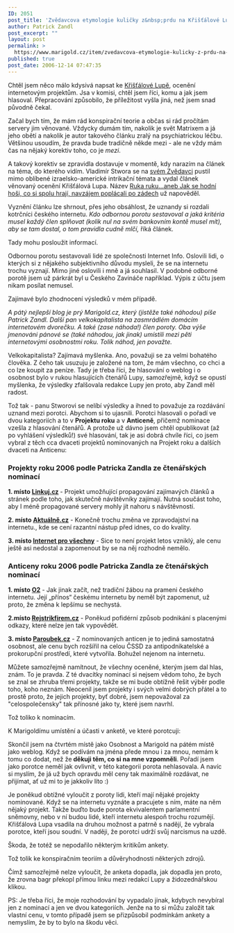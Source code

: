 ```yaml
---
ID: 2051
post_title: 'Zvědavcova etymologie kuličky z&nbsp;prdu na Křišťálové Lupě'
author: Patrick Zandl
post_excerpt: ""
layout: post
permalink: >
  https://www.marigold.cz/item/zvedavcova-etymologie-kulicky-z-prdu-na-kristalove-lupe
published: true
post_date: 2006-12-14 07:47:35
---
```

<texy>Chtěl jsem něco málo kdysivá napsat ke <a href="http://kristalova.lupa.cz/vysledky/">Křišťálové Lupě</a>, ocenění internetovým projektům. Jsa v komisi, chtěl jsem říci, komu a jak jsem hlasoval. Přepracování způsobilo, že příležitost vyšla jiná, než jsem snad původně čekal. 

Začal bych tím, že mám rád konspirační teorie a občas si rád pročítám servery jim věnované. Vždycky dumám tím, nakolik je svět Matrixem a já jeho obětí a nakolik je autor takového článku zralý na psychiatrickou léčbu. Většinou usoudím, že pravda bude tradičně někde mezi - ale ne vždy mám čas na nějaký korektiv toho, co je <em>mezi</em>. 

A takový korektiv se zpravidla dostavuje v momentě, kdy narazím na článek na téma, do kterého vidím. Vladimír Stwora se na <a href="http://www.zvedavec.org">svém Zvědavci</a> pustil mimo oblíbené izraelsko-americké intrikační témata a vydal článek věnovaný ocenění Křišťálová Lupa. Název <a href="http://www.zvedavec.org/naokraj_1852.htm">Ruka ruku...aneb Jak se hodní hoši, co si spolu hrají, navzájem poplácali po zádech</a> už napověděl. 

Vyznění článku lze shrnout, přes jeho obsáhlost, že uznandy si rozdali kotrčníci českého internetu. <em>Kdo odbornou porotu sestavoval a jaká kritéria musel každý člen splňovat (kolik nul na svém bankovním kontě musel mít), aby se tam dostal, o tom pravidla cudně mlčí,</em> říká článek. 

Tady mohu posloužit informací. 

<!--more-->

Odbornou porotu sestavovali lidé ze společnosti Internet Info. Oslovili lidi, o kterých si z nějakého subjektivního důvodu mysleli, že se na internetu trochu vyznají. Mimo jiné oslovili i mně a já souhlasil. V podobné odborné porotě jsem už párkrát byl u Českého Zavináče například. Výpis z účtu jsem nikam posílat nemusel. 

Zajímavé bylo zhodnocení výsledků v mém případě. 

<em>A pátý nejlepší blog je prý Marigold.cz, který (jistěže také náhodou) píše Patrick Zandl. Další pan velkokapitalista na zasmrádlém domácím internetovém dvorečku. A také (zase náhoda!) člen poroty. Oba výše jmenováni pánové se (také náhodou, jak jinak) umístili mezi pěti internetovými osobnostmi roku. Tolik náhod, jen považte.</em>

Velkokapitalista? Zajímavá myšlenka. Ano, považuji se za velmi bohatého člověka. Z čeho tak usuzuju je založené na tom, že mám všechno, co chci a co lze koupit za peníze. Tady je třeba říci, že hlasování o weblog i o osobnost bylo v rukou hlasujících čtenářů Lupy, samozřejmě, když se opustí myšlenka, že výsledky zfalšovala redakce Lupy jen proto, aby Zandl měl radost. 

Tož tak - panu Stworovi se nelíbí výsledky a ihned to považuje za rozdávání uznand mezi porotci. Abychom si to ujasnili. Porotci hlasovali o pořadí ve dvou kategoriích a to v <strong>Projektu roku</strong> a v <strong>Anticeně</strong>, přičemž nominace vzešla z hlasování čtenářů. A protože už dávno jsem chtěl opublikovat (až po vyhlášení výsledků!) své hlasování, tak je asi dobrá chvíle říci, co jsem vybral z těch cca dvaceti projektů nominovaných na Projekt roku a dalších dvaceti na Anticenu:

<h3>Projekty roku 2006 podle Patricka Zandla ze čtenářských nominací</h3>

<strong>1. místo <a href="http://www.linkuj.cz">Linkuj.cz</a> </strong>-  Projekt umožňující propagování zajímavých článků a stránek podle toho, jak skutečně návštěvníky zajímají. Nutná součást toho, aby I méně propagované servery mohly jít nahoru s návštěvností. 

<strong>2. místo <a href="http://www.aktualne.cz">Aktuálně.cz</a></strong> - Konečně trochu změna ve zpravodajství na internetu., kde se cení razantní nástup před idnes, co do kvality. 

<strong>3. místo <a href="http://www.internetprovsechny.cz">Internet pro všechny</a></strong> - Sice to není projekt letos vzniklý, ale cenu ještě asi nedostal a zapomenout by se na něj rozhodně nemělo.

<h3>Anticeny roku 2006 podle Patricka Zandla ze čtenářských nominací</h3>

<strong>1. místo <a href="http://cz.o2.com">O2</a></strong> - Jak jinak začít, než tradiční žábou na prameni českého internetu. Její „přínos“ českému internetu by neměl být zapomenut, už proto, že změna k lepšímu se nechystá.

<strong>2.místo <a href="http://www.rejstrikfirem.cz">Rejstrikfirem.cz</a></strong> - Poněkud pofidérní způsob podnikání s placenými odkazy, které nelze jen tak vypovědět.

<strong>3. místo <a href="http://www.paroubek.cz">Paroubek.cz</a></strong> - Z nominovaných anticen je to jediná samostatná osobnost, ale cenu bych rozšířil na celou ČSSD za antipodnikatelské a prokorupční prostředí, které vytvořila. Bohužel nejenom na internetu.

Můžete samozřejmě namítnout, že všechny oceněné, kterým jsem dal hlas, znám. To je pravda. Z té dvacítky nominací si nejsem vědom toho, že bych se znal se zhruba třemi projekty, takže se mi bude obtížně řešit výběr podle toho, koho neznám. Neocenil jsem projekty i svých velmi dobrých přátel a to prostě proto, že jejich projekty, byť dobré, jsem nepovažoval za "celospolečensky" tak přínosné jako ty, které jsem navrhl. 

Tož toliko k nominacím. 

K Marigoldímu umístění a účasti v anketě, ve které porotcuji:

Skončil jsem na čtvrtém místě jako Osobnost a Marigold na pátém místě jako weblog. Když se podívám na jména přede mnou i za mnou, nemám k tomu co dodat, než že<strong> děkuji těm, co si na mne vzpomněli</strong>. Pořadí jsem jako porotce neměl jak ovlivnit, v této kategorii porota nehlasovala. A navíc si myslím, že já už bych opravdu měl ceny tak maximálně rozdávat, ne přijímat, ať už mi to je jakkoliv líto :)

Je poněkud obtížné vyloučit z poroty lidi, kteří mají nějaké projekty nominované. Když se na internetu vyznáte a pracujete s ním, máte na něm nějaký projekt. Takže buďto bude porota ekvivalentem parlamentní sněmovny, nebo v ní budou lidé, kteří internetu alespoň trochu rozumějí. Křišťálová Lupa vsadila na druhou možnost a patrně s nadějí, že vybrala porotce, kteří jsou soudní. V naději, že porotci udrží svůj narcismus na uzdě. 

Škoda, že totéž se nepodařilo  některým kritikům ankety. 

Tož tolik ke konspiračním teoriím a důvěryhodnosti některých zdrojů. 

Čímž samozřejmě nelze vyloučit, že anketa dopadla, jak dopadla jen proto, že zrovna bagr překopl přímou linku mezi redakcí Lupy a židozednářskou klikou.

PS: Je třeba říci, že moje rozhodování by vypadalo jinak, kdybych nevybíral jen z nominací a jen ve dvou kategoriích. Jenže na to si můžu založit tak vlastní cenu, v tomto případě jsem se přizpůsobil podmínkám ankety a nemyslím, že by to bylo na škodu věci.